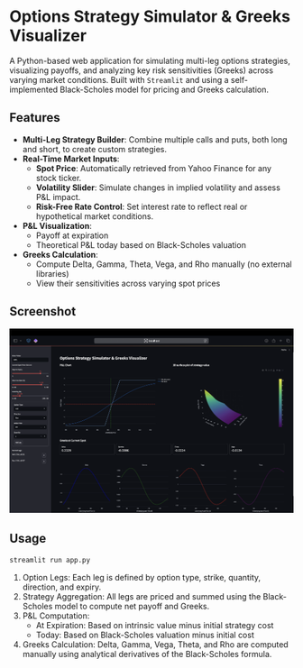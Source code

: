 # Options Strategy Simulator & Greeks Visualizer

A Python-based web application for simulating multi-leg options strategies, visualizing payoffs, and analyzing key risk sensitivities (Greeks) across varying market conditions. Built with `Streamlit` and using a self-implemented Black-Scholes model for pricing and Greeks calculation.

## Features

- **Multi-Leg Strategy Builder**: Combine multiple calls and puts, both long and short, to create custom strategies.
- **Real-Time Market Inputs**:
  - **Spot Price**: Automatically retrieved from Yahoo Finance for any stock ticker.
  - **Volatility Slider**: Simulate changes in implied volatility and assess P&L impact.
  - **Risk-Free Rate Control**: Set interest rate to reflect real or hypothetical market conditions.
- **P&L Visualization**:
  - Payoff at expiration
  - Theoretical P&L today based on Black-Scholes valuation
- **Greeks Calculation**:
  - Compute Delta, Gamma, Theta, Vega, and Rho manually (no external libraries)
  - View their sensitivities across varying spot prices

## Screenshot
![strategy_simulator](Screenshot.png)


## Usage
```bash
streamlit run app.py
```

1. Option Legs: Each leg is defined by option type, strike, quantity, direction, and expiry.
2. Strategy Aggregation: All legs are priced and summed using the Black-Scholes model to compute net payoff and Greeks.
3. P&L Computation:
    - At Expiration: Based on intrinsic value minus initial strategy cost
    - Today: Based on Black-Scholes valuation minus initial cost
4. Greeks Calculation: Delta, Gamma, Vega, Theta, and Rho are computed manually using analytical derivatives of the Black-Scholes formula.
